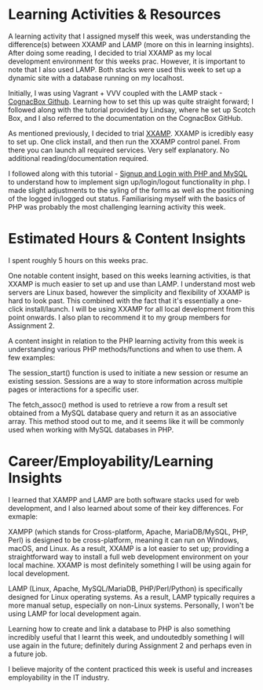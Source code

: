 # **Learning Activities & Resources**
A learning activity that I assigned myself this week, was understanding the difference(s) between XXAMP and LAMP (more on this in learning insights). After doing some reading, I decided to trial XXAMP as my local development environment for this weeks prac. However, it is important to note that I also used LAMP. Both stacks were used this week to set up a dynamic site with a database running on my localhost.

Initially, I was using Vagrant + VVV coupled with the LAMP stack -[CognacBox Github](https://www.youtube.com/watch?v=y6Shl6tS5zE&t=347s). Learning how to set this up was quite straight forward; I followed along with the tutorial provided by Lindsay, where he set up Scotch Box, and I also referred to the documentation on the CognacBox GitHub. 

As mentioned previously, I decided to trial [XXAMP](https://www.apachefriends.org/download.html). XXAMP is icredibly easy to set up. One click install, and then run the XXAMP control panel. From there you can launch all required services. Very self explanatory. No additional reading/documentation required. 

I followed along with this tutorial - [Signup and Login with PHP and MySQL](https://www.youtube.com/watch?v=5L9UhOnuos0&t=2136s) to understand how to implement sign up/login/logout functionality in php. I made slight adjustments to the syling of the forms as well as the positioning of the logged in/logged out status. Familiarising myself with the basics of PHP was probably the most challenging learning activity this week. 

# **Estimated Hours & Content Insights**
I spent roughly 5 hours on this weeks prac.

One notable content insight, based on this weeks learning activities, is that XXAMP is much easier to set up and use than LAMP. I understand most web servers are Linux based, however the simplicity and flexibility of XXAMP is hard to look past. This combined with the fact that it's essentially a one-click install/launch. I will be using XXAMP for all local development from this point onwards. I also plan to recommend it to my group members for Assignment 2. 

A content insight in relation to the PHP learning activity from this week is understanding various PHP methods/functions and when to use them. A few examples:

The session_start() function is used to initiate a new session or resume an existing session. Sessions are a way to store information across multiple pages or interactions for a specific user.

The fetch_assoc() method is used to retrieve a row from a result set obtained from a MySQL database query and return it as an associative array. This method stood out to me, and it seems like it will be commonly used when working with MySQL databases in PHP.

# **Career/Employability/Learning Insights**
I learned that XAMPP and LAMP are both software stacks used for web development, and I also learned about some of their key differences. For exmaple:

XAMPP (which stands for Cross-platform, Apache, MariaDB/MySQL, PHP, Perl) is designed to be cross-platform, meaning it can run on Windows, macOS, and Linux. As a result, XXAMP is a lot easier to set up; providing a straightforward way to install a full web development environment on your local machine. XXAMP is most definitely something I will be using again for local development.

LAMP (Linux, Apache, MySQL/MariaDB, PHP/Perl/Python) is specifically designed for Linux operating systems. As a result, LAMP typically requires a more manual setup, especially on non-Linux systems. Personally, I won't be using LAMP for local development again. 

Learning how to create and link a database to PHP is also something incredibly useful that I learnt this week, and undoutedbly something I will use again in the future; definitely during Assignment 2 and perhaps even in a future job. 
 
I believe majority of the content practiced this week is useful and increases employability in the IT industry. 